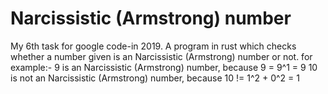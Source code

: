 # Narcissistic (Armstrong) number

My 6th task for google code-in 2019.
A program in rust which checks whether a number given is an Narcissistic (Armstrong) number or not.
for example:-
9 is an Narcissistic (Armstrong) number, because 9 = 9^1 = 9
10 is not an Narcissistic  (Armstrong) number, because 10 != 1^2 + 0^2 = 1
                                                                                                                                                                                                                                                                                                                                                                                                                                                                                                                                                                      
